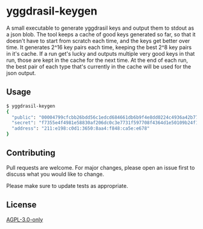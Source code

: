 # yggdrasil-keygen

A small executable to generate yggdrasil keys and output them to stdout as a
json blob. The tool keeps a cache of good keys generated so far, so that it
doesn't have to start from scratch each time, and the keys get better over
time. It generates 2^16 key pairs each time, keeping the best 2^8 key pairs in
it's cache. If a run get's lucky and outputs multiple very good keys in that
run, those are kept in the cache for the next time. At the end of each run, the
best pair of each type that's currently in the cache will be used for the json
output.

## Usage

```bash
$ yggdrasil-keygen
{
  "public": "00004799cfcbb26bdd56c1edcd684661db6b9f4e8dd0224c4936a42b77b8e04b",
  "secret": "f7355e4f4981e58830af206dc0c3e7731f597708f4364d1e50109b24f1339fab",
  "address": "211:e198:c0d1:3650:8aa4:f848:ca5e:e678"
}
```

## Contributing
Pull requests are welcome. For major changes, please open an issue first to discuss what you would like to change.

Please make sure to update tests as appropriate.

## License
[AGPL-3.0-only](https://choosealicense.com/licenses/agpl-3.0/)
